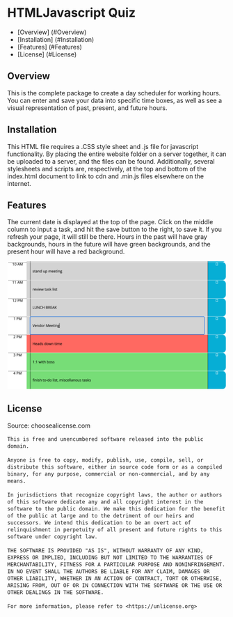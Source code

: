 # HTMLJavascript Quiz

* [Overview] (#Overview)
* [Installation] (#Installation)
* [Features] (#Features)
* [License] (#License)

## Overview
This is the complete package to create a day scheduler for working hours. You can enter and save your data into specific time boxes, as well as see a visual representation of past, present, and future hours.

## Installation
This HTML file requires a .CSS style sheet and .js file for javascript functionality. By placing the entire website folder on a server together, it can be uploaded to a server, and the files can be found. Additionally, several stylesheets and scripts are, respectively, at the top and bottom of the index.html document to link to cdn and .min.js files elsewhere on the internet.

## Features
The current date is displayed at the top of the page. Click on the middle column to input a task, and hit the save button to the right, to save it. If you refresh your page, it will still be there. Hours in the past will have gray backgrounds, hours in the future will have green backgrounds, and the present hour will have a red background.

![Example image](./assets/images/ScheduleExample.png) 


## License 
Source: choosealicense.com
```
This is free and unencumbered software released into the public domain.

Anyone is free to copy, modify, publish, use, compile, sell, or
distribute this software, either in source code form or as a compiled
binary, for any purpose, commercial or non-commercial, and by any
means.

In jurisdictions that recognize copyright laws, the author or authors
of this software dedicate any and all copyright interest in the
software to the public domain. We make this dedication for the benefit
of the public at large and to the detriment of our heirs and
successors. We intend this dedication to be an overt act of
relinquishment in perpetuity of all present and future rights to this
software under copyright law.

THE SOFTWARE IS PROVIDED "AS IS", WITHOUT WARRANTY OF ANY KIND,
EXPRESS OR IMPLIED, INCLUDING BUT NOT LIMITED TO THE WARRANTIES OF
MERCHANTABILITY, FITNESS FOR A PARTICULAR PURPOSE AND NONINFRINGEMENT.
IN NO EVENT SHALL THE AUTHORS BE LIABLE FOR ANY CLAIM, DAMAGES OR
OTHER LIABILITY, WHETHER IN AN ACTION OF CONTRACT, TORT OR OTHERWISE,
ARISING FROM, OUT OF OR IN CONNECTION WITH THE SOFTWARE OR THE USE OR
OTHER DEALINGS IN THE SOFTWARE.

For more information, please refer to <https://unlicense.org>
```